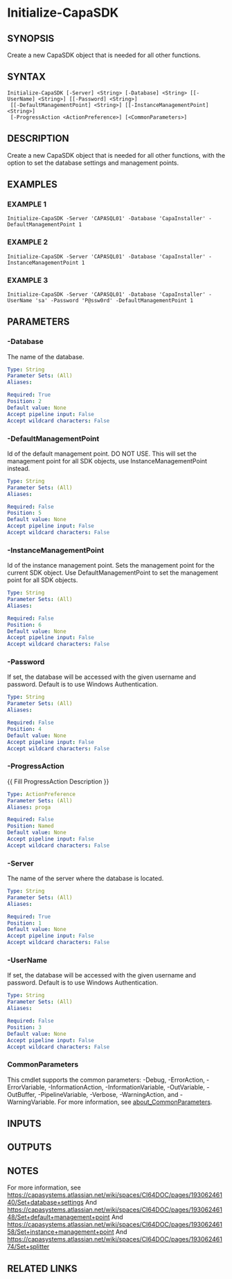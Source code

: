 # Initialize-CapaSDK

## SYNOPSIS
Create a new CapaSDK object that is needed for all other functions.

## SYNTAX

```
Initialize-CapaSDK [-Server] <String> [-Database] <String> [[-UserName] <String>] [[-Password] <String>]
 [[-DefaultManagementPoint] <String>] [[-InstanceManagementPoint] <String>]
 [-ProgressAction <ActionPreference>] [<CommonParameters>]
```

## DESCRIPTION
Create a new CapaSDK object that is needed for all other functions, with the option to set the database settings and management points.

## EXAMPLES

### EXAMPLE 1
```
Initialize-CapaSDK -Server 'CAPASQL01' -Database 'CapaInstaller' -DefaultManagementPoint 1
```

### EXAMPLE 2
```
Initialize-CapaSDK -Server 'CAPASQL01' -Database 'CapaInstaller' -InstanceManagementPoint 1
```

### EXAMPLE 3
```
Initialize-CapaSDK -Server 'CAPASQL01' -Database 'CapaInstaller' -UserName 'sa' -Password 'P@ssw0rd' -DefaultManagementPoint 1
```

## PARAMETERS

### -Database
The name of the database.

```yaml
Type: String
Parameter Sets: (All)
Aliases:

Required: True
Position: 2
Default value: None
Accept pipeline input: False
Accept wildcard characters: False
```

### -DefaultManagementPoint
Id of the default management point.
DO NOT USE.
This will set the management point for all SDK objects, use InstanceManagementPoint instead.

```yaml
Type: String
Parameter Sets: (All)
Aliases:

Required: False
Position: 5
Default value: None
Accept pipeline input: False
Accept wildcard characters: False
```

### -InstanceManagementPoint
Id of the instance management point.
Sets the management point for the current SDK object.
Use DefaultManagementPoint to set the management point for all SDK objects.

```yaml
Type: String
Parameter Sets: (All)
Aliases:

Required: False
Position: 6
Default value: None
Accept pipeline input: False
Accept wildcard characters: False
```

### -Password
If set, the database will be accessed with the given username and password.
Default is to use Windows Authentication.

```yaml
Type: String
Parameter Sets: (All)
Aliases:

Required: False
Position: 4
Default value: None
Accept pipeline input: False
Accept wildcard characters: False
```

### -ProgressAction
{{ Fill ProgressAction Description }}

```yaml
Type: ActionPreference
Parameter Sets: (All)
Aliases: proga

Required: False
Position: Named
Default value: None
Accept pipeline input: False
Accept wildcard characters: False
```

### -Server
The name of the server where the database is located.

```yaml
Type: String
Parameter Sets: (All)
Aliases:

Required: True
Position: 1
Default value: None
Accept pipeline input: False
Accept wildcard characters: False
```

### -UserName
If set, the database will be accessed with the given username and password.
Default is to use Windows Authentication.

```yaml
Type: String
Parameter Sets: (All)
Aliases:

Required: False
Position: 3
Default value: None
Accept pipeline input: False
Accept wildcard characters: False
```

### CommonParameters
This cmdlet supports the common parameters: -Debug, -ErrorAction, -ErrorVariable, -InformationAction, -InformationVariable, -OutVariable, -OutBuffer, -PipelineVariable, -Verbose, -WarningAction, and -WarningVariable. For more information, see [about_CommonParameters](http://go.microsoft.com/fwlink/?LinkID=113216).

## INPUTS

## OUTPUTS

## NOTES
For more information, see https://capasystems.atlassian.net/wiki/spaces/CI64DOC/pages/19306246140/Set+database+settings
And https://capasystems.atlassian.net/wiki/spaces/CI64DOC/pages/19306246148/Set+default+management+point
And https://capasystems.atlassian.net/wiki/spaces/CI64DOC/pages/19306246158/Set+instance+management+point
And https://capasystems.atlassian.net/wiki/spaces/CI64DOC/pages/19306246174/Set+splitter

## RELATED LINKS
